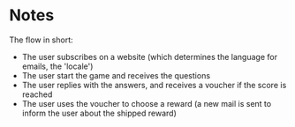 # Notes
The flow in short:
- The user subscribes on a website (which determines the language for emails, the 'locale')
- The user start the game and receives the questions
- The user replies with the answers, and receives a voucher if the score is reached
- The user uses the voucher to choose a reward (a new mail is sent to inform the user about the shipped reward)